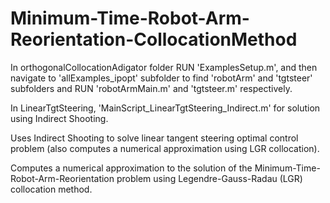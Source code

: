 # Minimum-Time-Robot-Arm-Reorientation-CollocationMethod
In orthogonalCollocationAdigator folder RUN 'ExamplesSetup.m', and then navigate to 'allExamples_ipopt' subfolder to find 'robotArm' and 'tgtsteer' subfolders and RUN 'robotArmMain.m' and 'tgtsteer.m' respectively. 

In LinearTgtSteering, 'MainScript_LinearTgtSteering_Indirect.m' for solution using Indirect Shooting.

Uses Indirect Shooting to solve linear tangent steering optimal control problem (also computes a numerical approximation using LGR collocation).

Computes a numerical approximation to the solution of the Minimum-Time-Robot-Arm-Reorientation problem using Legendre-Gauss-Radau (LGR) collocation method.
